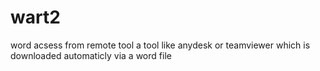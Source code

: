 # wart2
word acsess from remote tool
a tool like anydesk or teamviewer which is downloaded automaticly via a word file
